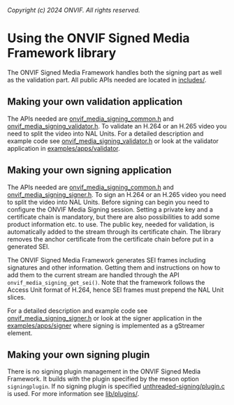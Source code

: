 *Copyright (c) 2024 ONVIF. All rights reserved.*

# Using the ONVIF Signed Media Framework library
The ONVIF Signed Media Framework handles both the signing part as well as the validation
part. All public APIs needed are located in [includes/](./includes/).

## Making your own validation application
The APIs needed are
[onvif_media_signing_common.h](./includes/onvif_media_signing_common.h) and
[onvif_media_signing_validator.h](./includes/onvif_media_signing_validator.h).
To validate an H.264 or an H.265 video you need to split the video into NAL Units. For a
detailed description and example code see
[onvif_media_signing_validator.h](./includes/onvif_media_signing_validator.h) or look at
the validator application in [examples/apps/validator](../../examples/apps/validator/).

## Making your own signing application
The APIs needed are
[onvif_media_signing_common.h](./includes/onvif_media_signing_common.h) and
[onvif_media_signing_signer.h](./includes/onvif_media_signing_signer.h).
To sign an H.264 or an H.265 video you need to split the video into NAL Units. Before
signing can begin you need to configure the ONVIF Media Signing session. Setting a private
key and a certificate chain is mandatory, but there are also possibilities to add some
product information etc. to use. The public key, needed for validation, is automatically
added to the stream through its certificate chain. The library removes the anchor
certificate from the certificate chain before put in a generated SEI.

The ONVIF Signed Media Framework generates SEI frames including signatures and other
information. Getting them and instructions on how to add them to the current stream are
handled through the API `onvif_media_signing_get_sei()`. Note that the framework follows
the Access Unit format of H.264, hence SEI frames must prepend the NAL Unit slices.

For a detailed description and example code see
[onvif_media_signing_signer.h](./includes/onvif_media_signing_signer.h) or look at the
signer application in the
[examples/apps/signer](../../examples/apps/signer/) where signing is implemented as a
gStreamer element.

## Making your own signing plugin
There is no signing plugin management in the ONVIF Signed Media Framework. It builds with
the plugin specified by the meson option `signingplugin`. If no signing plugin is
specified [unthreaded-signing/plugin.c](../plugins/unthreaded-signing/plugin.c) is used.
For more information see [lib/plugins/](../plugins/).
